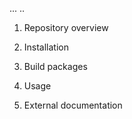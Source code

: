 ...
..

1. Repository overview

2. Installation

4. Build packages

4. Usage

5. External documentation
